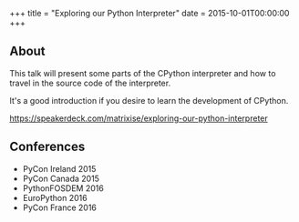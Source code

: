 +++
title = "Exploring our Python Interpreter"
date = 2015-10-01T00:00:00
+++

## About

This talk will present some parts of the CPython interpreter and how to travel in the source code of the interpreter.

It's a good introduction if you desire to learn the development of CPython.

<script async class="speakerdeck-embed" data-id="978b38c8286f4dd6b950f64256013837" data-ratio="1.33159947984395" src="//speakerdeck.com/assets/embed.js"></script>

https://speakerdeck.com/matrixise/exploring-our-python-interpreter

## Conferences

* PyCon Ireland 2015
* PyCon Canada 2015
* PythonFOSDEM 2016
* EuroPython 2016
* PyCon France 2016

